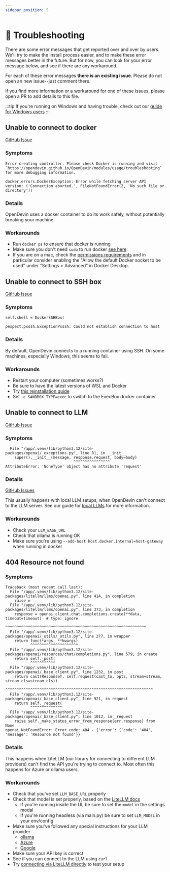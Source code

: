 ```yaml
---
sidebar_position: 5
---
```


# 🚧 Troubleshooting

There are some error messages that get reported over and over by users.
We'll try to make the install process easier, and to make these error messages
better in the future. But for now, you can look for your error message below,
and see if there are any workaround.

For each of these error messages **there is an existing issue**. Please do not
open an new issue--just comment there.

If you find more information or a workaround for one of these issues, please
open a PR to add details to this file.

:::tip
If you're running on Windows and having trouble, check out our [guide for Windows users](troubleshooting/windows)
:::

## Unable to connect to docker

[GitHub Issue](https://github.com/OpenDevin/OpenDevin/issues/1226)

### Symptoms

```
Error creating controller. Please check Docker is running and visit `https://opendevin.github.io/OpenDevin/modules/usage/troubleshooting` for more debugging information.
```

```
docker.errors.DockerException: Error while fetching server API version: ('Connection aborted.', FileNotFoundError(2, 'No such file or directory'))
```

### Details

OpenDevin uses a docker container to do its work safely, without potentially breaking your machine.

### Workarounds

* Run `docker ps` to ensure that docker is running
* Make sure you don't need `sudo` to run docker [see here](https://www.baeldung.com/linux/docker-run-without-sudo)
* If you are on a mac, check the [permissions requirements](https://docs.docker.com/desktop/mac/permission-requirements/) and in particular consider enabling the "Allow the default Docker socket to be used" under "Settings > Advanced" in Docker Desktop.

## Unable to connect to SSH box
[GitHub Issue](https://github.com/OpenDevin/OpenDevin/issues/1156)

### Symptoms

```
self.shell = DockerSSHBox(
...
pexpect.pxssh.ExceptionPxssh: Could not establish connection to host
```

### Details

By default, OpenDevin connects to a running container using SSH. On some machines,
especially Windows, this seems to fail.

### Workarounds

- Restart your computer (sometimes works?)
- Be sure to have the latest versions of WSL and Docker
- Try [this reinstallation guide](https://github.com/OpenDevin/OpenDevin/issues/1156#issuecomment-2064549427)
- Set `-e SANDBOX_TYPE=exec` to switch to the ExecBox docker container

## Unable to connect to LLM
[GitHub Issue](https://github.com/OpenDevin/OpenDevin/issues/1208)

### Symptoms

```
  File "/app/.venv/lib/python3.12/site-packages/openai/_exceptions.py", line 81, in __init__
    super().__init__(message, response.request, body=body)
                              ^^^^^^^^^^^^^^^^
AttributeError: 'NoneType' object has no attribute 'request'
```

### Details

[GitHub Issues](https://github.com/OpenDevin/OpenDevin/issues?q=is%3Aissue+is%3Aopen+404)

This usually happens with local LLM setups, when OpenDevin can't connect to the LLM server.
See our guide for [local LLMs](llms/localLLMs) for more information.

### Workarounds

- Check your `LLM_BASE_URL`
- Check that ollama is running OK
- Make sure you're using `--add-host host.docker.internal=host-gateway` when running in docker

## 404 Resource not found
### Symptoms
```
Traceback (most recent call last):
  File "/app/.venv/lib/python3.12/site-packages/litellm/llms/openai.py", line 414, in completion
    raise e
  File "/app/.venv/lib/python3.12/site-packages/litellm/llms/openai.py", line 373, in completion
    response = openai_client.chat.completions.create(**data, timeout=timeout)  # type: ignore
               ^^^^^^^^^^^^^^^^^^^^^^^^^^^^^^^^^^^^^^^^^^^^^^^^^^^^^^^^^^^^^^
  File "/app/.venv/lib/python3.12/site-packages/openai/_utils/_utils.py", line 277, in wrapper
    return func(*args, **kwargs)
           ^^^^^^^^^^^^^^^^^^^^^
  File "/app/.venv/lib/python3.12/site-packages/openai/resources/chat/completions.py", line 579, in create
    return self._post(
           ^^^^^^^^^^^
  File "/app/.venv/lib/python3.12/site-packages/openai/_base_client.py", line 1232, in post
    return cast(ResponseT, self.request(cast_to, opts, stream=stream, stream_cls=stream_cls))
                           ^^^^^^^^^^^^^^^^^^^^^^^^^^^^^^^^^^^^^^^^^^^^^^^^^^^^^^^^^^^^^^^^^
  File "/app/.venv/lib/python3.12/site-packages/openai/_base_client.py", line 921, in request
    return self._request(
           ^^^^^^^^^^^^^^
  File "/app/.venv/lib/python3.12/site-packages/openai/_base_client.py", line 1012, in _request
    raise self._make_status_error_from_response(err.response) from None
openai.NotFoundError: Error code: 404 - {'error': {'code': '404', 'message': 'Resource not found'}}
```

### Details
This happens when LiteLLM (our library for connecting to different LLM providers) can't find
the API you're trying to connect to. Most often this happens for Azure or ollama users.

### Workarounds
- Check that you've set `LLM_BASE_URL` properly
- Check that model is set properly, based on the [LiteLLM docs](https://docs.litellm.ai/docs/providers)
  - If you're running inside the UI, be sure to set the `model` in the settings modal
  - If you're running headless (via main.py) be sure to set `LLM_MODEL` in your env/config
- Make sure you've followed any special instructions for your LLM provider
  - [ollama](/OpenDevin/modules/usage/llms/localLLMs)
  - [Azure](/OpenDevin/modules/usage/llms/azureLLMs)
  - [Google](/OpenDevin/modules/usage/llms/googleLLMs)
- Make sure your API key is correct
- See if you can connect to the LLM using `curl`
- Try [connecting via LiteLLM directly](https://github.com/BerriAI/litellm) to test your setup
